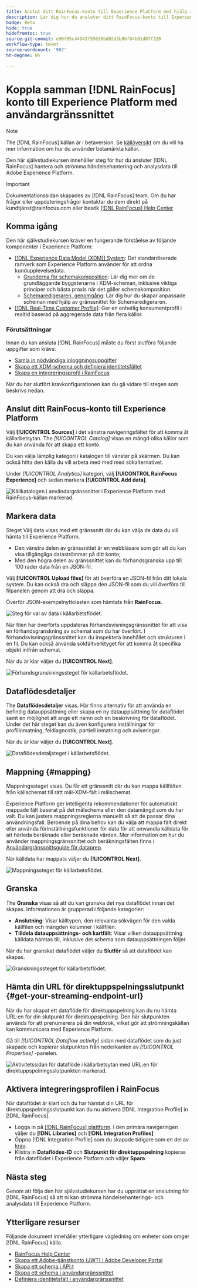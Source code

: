 ```yaml
---
title: Anslut ditt RainFocus-konto till Experience Platform med hjälp av användargränssnittet
description: Lär dig hur du ansluter ditt RainFocus-konto till Experience Platform med hjälp av användargränssnittet.
badge: Beta
hide: true
hidefromtoc: true
source-git-commit: e90f05c44943f55630bd02d3b8bf04b01d07f320
workflow-type: tm+mt
source-wordcount: '987'
ht-degree: 0%

---
```


# Koppla samman [!DNL RainFocus] konto till Experience Platform med användargränssnittet

>[!NOTE]
>
>The [!DNL RainFocus] källan är i betaversion. Se [källöversikt](../../../../home.md#terms-and-conditions) om du vill ha mer information om hur du använder betamärkta källor.

Den här självstudiekursen innehåller steg för hur du ansluter [!DNL RainFocus] hantera och strömma händelsehantering och analysdata till Adobe Experience Platform.

>[!IMPORTANT]
>
>Dokumentationssidan skapades av [!DNL RainFocus] team. Om du har frågor eller uppdateringsfrågor kontaktar du dem direkt på kundtjänst<span>@rainfocus.com eller besök [[!DNL RainFocus] Help Center](https://help.rainfocus.com/hc/en-us)

## Komma igång

Den här självstudiekursen kräver en fungerande förståelse av följande komponenter i Experience Platform:

* [[!DNL Experience Data Model (XDM)] System](../../../../../xdm/home.md): Det standardiserade ramverk som Experience Platform använder för att ordna kundupplevelsedata.
   * [Grunderna för schemakomposition](../../../../../xdm/schema/composition.md): Lär dig mer om de grundläggande byggstenarna i XDM-scheman, inklusive viktiga principer och bästa praxis när det gäller schemakomposition.
   * [Schemaredigeraren, genomgång](../../../../../xdm/tutorials/create-schema-ui.md): Lär dig hur du skapar anpassade scheman med hjälp av gränssnittet för Schemaredigeraren.
* [[!DNL Real-Time Customer Profile]](../../../../../profile/home.md): Ger en enhetlig konsumentprofil i realtid baserad på aggregerade data från flera källor.

### Förutsättningar

Innan du kan ansluta [!DNL RainFocus] måste du först slutföra följande uppgifter som krävs:

* [Samla in nödvändiga inloggningsuppgifter](../../../../connectors/analytics/rainfocus.md#gather-required-credentials)
* [Skapa ett XDM-schema och definiera identitetsfältet](../../../../connectors/analytics/rainfocus.md#create-an-xdm-schema-and-define-the-identity-field)
* [Skapa en integreringsprofil i RainFocus](../../../../connectors/analytics/rainfocus.md#create-an-integration-profile-in-rainfocus)

När du har slutfört kravkonfigurationen kan du gå vidare till stegen som beskrivs nedan.

## Anslut ditt RainFocus-konto till Experience Platform

Välj **[!UICONTROL Sources]** i det vänstra navigeringsfältet för att komma åt källarbetsytan. The *[!UICONTROL Catalog]* visas en mängd olika källor som du kan använda för att skapa ett konto.

Du kan välja lämplig kategori i katalogen till vänster på skärmen. Du kan också hitta den källa du vill arbeta med med med sökalternativet.

Under *[!UICONTROL Analytics]* kategori, välj **[!UICONTROL RainFocus Experience]** och sedan markera **[!UICONTROL Add data]**.

![Källkatalogen i användargränssnittet i Experience Platform med RainFocus-källan markerad.](/help/sources/images/tutorials/create/rainfocus/rainfocus_sources-rf.png)

## Markera data

Steget Välj data visas med ett gränssnitt där du kan välja de data du vill hämta till Experience Platform.

* Den vänstra delen av gränssnittet är en webbläsare som gör att du kan visa tillgängliga dataströmmar på ditt konto;
* Med den högra delen av gränssnittet kan du förhandsgranska upp till 100 rader data från en JSON-fil.

Välj **[!UICONTROL Upload files]** för att överföra en JSON-fil från ditt lokala system. Du kan också dra och släppa den JSON-fil som du vill överföra till filpanelen genom att dra och släppa.

Överför JSON-exempelnyttolasten som hämtats från **RainFocus**.

![Steg för val av data i källarbetsflödet.](/help/sources/images/tutorials/create/rainfocus/rainfocus_source-json-upload.png)

När filen har överförts uppdateras förhandsvisningsgränssnittet för att visa en förhandsgranskning av schemat som du har överfört. I förhandsvisningsgränssnittet kan du inspektera innehållet och strukturen i en fil. Du kan också använda sökfältverktyget för att komma åt specifika objekt inifrån schemat.

När du är klar väljer du **[!UICONTROL Next]**.

![Förhandsgranskningssteget för källarbetsflödet.](/help/sources/images/tutorials/create/rainfocus/rainfocus_source-json-preview.png)

## Dataflödesdetaljer

The **Dataflödesdetaljer** visas. Här finns alternativ för att använda en befintlig datauppsättning eller skapa en ny datauppsättning för dataflödet samt en möjlighet att ange ett namn och en beskrivning för dataflödet. Under det här steget kan du även konfigurera inställningar för profilinmatning, feldiagnostik, partiell inmatning och aviseringar.

När du är klar väljer du **[!UICONTROL Next]**.

![Dataflödesdetaljsteget i källarbetsflödet.](/help/sources/images/tutorials/create/rainfocus/rainfocus_source-dataflow-setup.png)

## Mappning {#mapping}

Mappningssteget visas. Du får ett gränssnitt där du kan mappa källfälten från källschemat till rätt mål-XDM-fält i målschemat.

Experience Platform ger intelligenta rekommendationer för automatiskt mappade fält baserat på det målschema eller den datamängd som du har valt. Du kan justera mappningsreglerna manuellt så att de passar dina användningsfall. Beroende på dina behov kan du välja att mappa fält direkt eller använda förinställningsfunktioner för data för att omvandla källdata för att härleda beräknade eller beräknade värden. Mer information om hur du använder mappningsgränssnittet och beräkningsfälten finns i [Användargränssnittsguide för dataprep](../../../../../data-prep/ui/mapping.md).

När källdata har mappats väljer du **[!UICONTROL Next]**.

![Mappningssteget för källarbetsflödet.](/help/sources/images/tutorials/create/rainfocus/rainfocus_source-mappings.png)

## Granska

The **Granska** visas så att du kan granska det nya dataflödet innan det skapas. Informationen är grupperad i följande kategorier:

* **Anslutning**: Visar källtypen, den relevanta sökvägen för den valda källfilen och mängden kolumner i källfilen.
* **Tilldela datauppsättnings- och kartfält**: Visar vilken datauppsättning källdata hämtas till, inklusive det schema som datauppsättningen följer.

När du har granskat dataflödet väljer du **Slutför** så att dataflödet kan skapas.

![Granskningssteget för källarbetsflödet.](/help/sources/images/tutorials/create/rainfocus/rainfocus_source-compelete.png)

## Hämta din URL för direktuppspelningsslutpunkt {#get-your-streaming-endpoint-url}

När du har skapat ett dataflöde för direktuppspelning kan du nu hämta URL:en för din slutpunkt för direktuppspelning. Den här slutpunkten används för att prenumerera på din webkrok, vilket gör att strömningskällan kan kommunicera med Experience Platform.

Gå till *[!UICONTROL Dataflow activity]* sidan med dataflödet som du just skapade och kopierar slutpunkten från nederkanten av *[!UICONTROL Properties]* -panelen.

![Aktivitetssidan för dataflöde i källarbetsytan med URL:en för direktuppspelningsslutpunkten markerad.](/help/sources/images/tutorials/create/rainfocus/rainfocus_source-dataflow-api.png)

## Aktivera integreringsprofilen i RainFocus

När dataflödet är klart och du har hämtat din URL för direktuppspelningsslutpunkt kan du nu aktivera [!DNL Integration Profile] in [!DNL RainFocus].

* Logga in på [[!DNL RainFocus] plattform](https://app.rainfocus.com). I den primära navigeringen väljer du **[!DNL Libraries]** och **[!DNL Integration Profiles]**
* Öppna [!DNL Integration Profile] som du skapade tidigare som en del av [krav](../../../../connectors/analytics/rainfocus.md#create-an-integration-profile-in-rainfocus).
* Klistra in **Dataflödes-ID** och **Slutpunkt för direktuppspelning** kopieras från dataflödet i Experience Platform och väljer **Spara**

## Nästa steg

Genom att följa den här självstudiekursen har du upprättat en anslutning för [!DNL RainFocus] så att ni kan strömma händelsehanterings- och analysdata till Experience Platform.

## Ytterligare resurser

Följande dokument innehåller ytterligare vägledning om enheter som omger [!DNL RainFocus] källa.

* [RainFocus Help Center](https://help.rainfocus.com/hc/en-us)
* [Skapa ett Adobe-tjänstkonto (JWT) i Adobe Developer Portal](https://developer.adobe.com/developer-console/docs/guides/authentication/ServiceAccountIntegration/)
* [Skapa ett schema i API:t](../../../../../xdm/tutorials/create-schema-api.md)
* [Skapa ett schema i användargränssnittet](../../../../../xdm/tutorials/create-schema-ui.md)
* [Definiera identitetsfält i användargränssnittet](https://experienceleague.adobe.com/docs/experience-platform/xdm/ui/fields/identity.html)